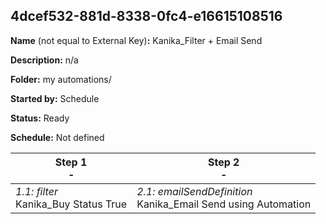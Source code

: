 ## 4dcef532-881d-8338-0fc4-e16615108516

**Name** (not equal to External Key)**:** Kanika_Filter + Email Send

**Description:** n/a

**Folder:** my automations/

**Started by:** Schedule

**Status:** Ready

**Schedule:** Not defined

| Step 1<br>_-_ | Step 2<br>_-_ |
| --- | --- |
| _1.1: filter_<br>Kanika_Buy Status True | _2.1: emailSendDefinition_<br>Kanika_Email Send using Automation |
